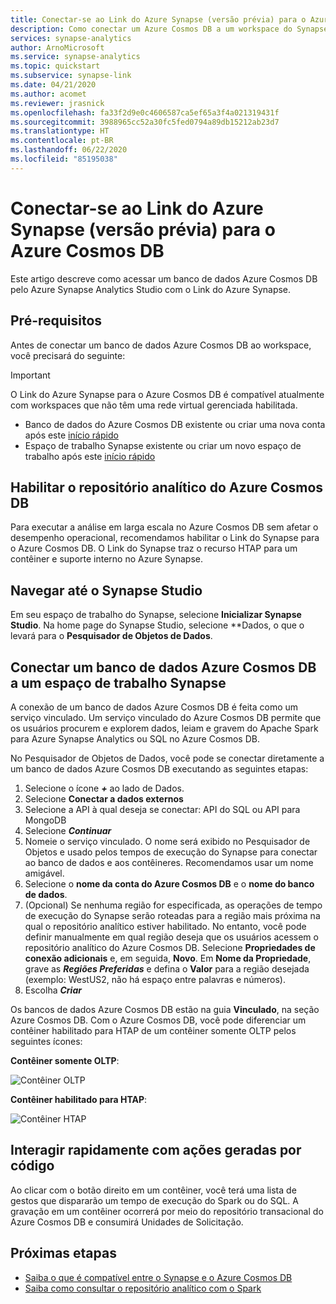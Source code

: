 ```yaml
---
title: Conectar-se ao Link do Azure Synapse (versão prévia) para o Azure Cosmos DB
description: Como conectar um Azure Cosmos DB a um workspace do Synapse com o Link do Azure Synapse
services: synapse-analytics
author: ArnoMicrosoft
ms.service: synapse-analytics
ms.topic: quickstart
ms.subservice: synapse-link
ms.date: 04/21/2020
ms.author: acomet
ms.reviewer: jrasnick
ms.openlocfilehash: fa33f2d9e0c4606587ca5ef65a3f4a021319431f
ms.sourcegitcommit: 3988965cc52a30fc5fed0794a89db15212ab23d7
ms.translationtype: HT
ms.contentlocale: pt-BR
ms.lasthandoff: 06/22/2020
ms.locfileid: "85195038"
---
```

# <a name="connect-to-azure-synapse-link-preview-for-azure-cosmos-db"></a>Conectar-se ao Link do Azure Synapse (versão prévia) para o Azure Cosmos DB

Este artigo descreve como acessar um banco de dados Azure Cosmos DB pelo Azure Synapse Analytics Studio com o Link do Azure Synapse.

## <a name="prerequisites"></a>Pré-requisitos

Antes de conectar um banco de dados Azure Cosmos DB ao workspace, você precisará do seguinte:

> [!IMPORTANT]
> O Link do Azure Synapse para o Azure Cosmos DB é compatível atualmente com workspaces que não têm uma rede virtual gerenciada habilitada. 

* Banco de dados do Azure Cosmos DB existente ou criar uma nova conta após este [início rápido](https://docs.microsoft.com/azure/cosmos-db/how-to-manage-database-account)
* Espaço de trabalho Synapse existente ou criar um novo espaço de trabalho após este [início rápido](https://docs.microsoft.com/azure/synapse-analytics/quickstart-create-workspace) 

## <a name="enable-azure-cosmos-db-analytical-store"></a>Habilitar o repositório analítico do Azure Cosmos DB

Para executar a análise em larga escala no Azure Cosmos DB sem afetar o desempenho operacional, recomendamos habilitar o Link do Synapse para o Azure Cosmos DB. O Link do Synapse traz o recurso HTAP para um contêiner e suporte interno no Azure Synapse.

## <a name="navigate-to-synapse-studio"></a>Navegar até o Synapse Studio

Em seu espaço de trabalho do Synapse, selecione **Inicializar Synapse Studio**. Na home page do Synapse Studio, selecione **Dados, o que o levará para o **Pesquisador de Objetos de Dados**.

## <a name="connect-an-azure-cosmos-db-database-to-a-synapse-workspace"></a>Conectar um banco de dados Azure Cosmos DB a um espaço de trabalho Synapse

A conexão de um banco de dados Azure Cosmos DB é feita como um serviço vinculado. Um serviço vinculado do Azure Cosmos DB permite que os usuários procurem e explorem dados, leiam e gravem do Apache Spark para Azure Synapse Analytics ou SQL no Azure Cosmos DB.

No Pesquisador de Objetos de Dados, você pode se conectar diretamente a um banco de dados Azure Cosmos DB executando as seguintes etapas:

1. Selecione o ícone ***+*** ao lado de Dados.
2. Selecione **Conectar a dados externos**
3. Selecione a API à qual deseja se conectar: API do SQL ou API para MongoDB
4. Selecione ***Continuar***
5. Nomeie o serviço vinculado. O nome será exibido no Pesquisador de Objetos e usado pelos tempos de execução do Synapse para conectar ao banco de dados e aos contêineres. Recomendamos usar um nome amigável.
6. Selecione o **nome da conta do Azure Cosmos DB** e o **nome do banco de dados**.
7. (Opcional) Se nenhuma região for especificada, as operações de tempo de execução do Synapse serão roteadas para a região mais próxima na qual o repositório analítico estiver habilitado. No entanto, você pode definir manualmente em qual região deseja que os usuários acessem o repositório analítico do Azure Cosmos DB. Selecione **Propriedades de conexão adicionais** e, em seguida, **Novo**. Em **Nome da Propriedade**, grave as ***Regiões Preferidas*** e defina o **Valor** para a região desejada (exemplo: WestUS2, não há espaço entre palavras e números).
8. Escolha ***Criar***

Os bancos de dados Azure Cosmos DB estão na guia **Vinculado**, na seção Azure Cosmos DB. Com o Azure Cosmos DB, você pode diferenciar um contêiner habilitado para HTAP de um contêiner somente OLTP pelos seguintes ícones:

**Contêiner somente OLTP**:

![Contêiner OLTP](../media/quickstart-connect-synapse-link-cosmosdb/oltp-container.png)

**Contêiner habilitado para HTAP**:

![Contêiner HTAP](../media/quickstart-connect-synapse-link-cosmosdb/htap-container.png)

## <a name="quickly-interact-with-code-generated-actions"></a>Interagir rapidamente com ações geradas por código

Ao clicar com o botão direito em um contêiner, você terá uma lista de gestos que dispararão um tempo de execução do Spark ou do SQL. A gravação em um contêiner ocorrerá por meio do repositório transacional do Azure Cosmos DB e consumirá Unidades de Solicitação.  

## <a name="next-steps"></a>Próximas etapas

* [Saiba o que é compatível entre o Synapse e o Azure Cosmos DB](./concept-synapse-link-cosmos-db-support.md)
* [Saiba como consultar o repositório analítico com o Spark](./how-to-query-analytical-store-spark.md)